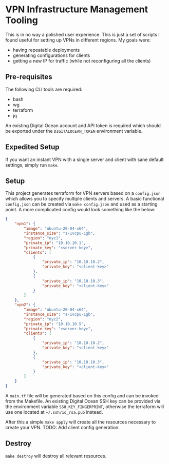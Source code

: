 # VPN Infrastructure Management Tooling

This is in no way a polished user experience. This is just a set of scripts I
found useful for setting up VPNs in different regions. My goals were:

* having repeatable deployments
* generating configurations for clients
* getting a new IP for traffic (while not reconfiguring all the clients)

## Pre-requisites

The following CLI tools are required:

* bash
* wg
* terraform
* jq

An existing Digital Ocean account and API token is required which should be exported under the `DIGITALOCEAN_TOKEN` environment variable.

## Expedited Setup
If you want an instant VPN with a single server and client with sane default settings, simply run `make`.

## Setup

This project generates terraform for VPN servers based on a `config.json` which allows you to specify multiple clients and servers. A basic functional `config.json` can be created via `make config.json` and used as a starting point. A more complicated config would look something like the below:

```json
{
	"vpn1": {
		"image": "ubuntu-20-04-x64",
		"instance_size": "s-1vcpu-1gb",
		"region": "nyc1",
		"private_ip": "10.10.10.1",
		"private_key": "<server-key>",
		"clients": [
			{
				"private_ip": "10.10.10.2",
				"private_key": "<client-key>"
			},
			{
				"private_ip": "10.10.10.3",
				"private_key": "<client-key>"
			}
		]
	},
	"vpn2": {
		"image": "ubuntu-20-04-x64",
		"instance_size": "s-1vcpu-1gb",
		"region": "nyc2",
		"private_ip": "10.10.10.5",
		"private_key": "<server-key>",
		"clients": [
			{
				"private_ip": "10.10.10.2",
				"private_key": "<client-key>"
			},
			{
				"private_ip": "10.10.10.3",
				"private_key": "<client-key>"
			}
		]
	}
}

```

A `main.tf` file will be generated based on this config and can be invoked from the Makefile. An existing Digital Ocean SSH key can be provided via the environment variable `SSH_KEY_FINGERPRINT`, otherwise the terraform will use one located at `~/.ssh/id_rsa.pub` instead.

After this a simple `make apply` will create all the resources necessary to create your VPN.
TODO: Add client config generation.

## Destroy
`make destroy` will destroy all relevant resources.
